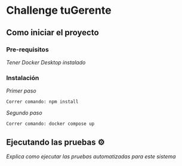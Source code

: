 # Challenge tuGerente

## Como iniciar el proyecto

### Pre-requisitos

_Tener Docker Desktop instalado_

### Instalación

_Primer paso_

```
Correr comando: npm install 
```

_Segundo paso_

```
Correr comando: docker compose up
```

## Ejecutando las pruebas ⚙️

_Explica como ejecutar las pruebas automatizadas para este sistema_





